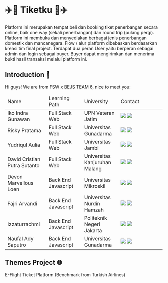 # ✈️🎫 Tiketku 🎫✈️
<p>Platform ini merupakan tempat beli dan booking tiket penerbangan secara online, baik one way (sekali
penerbangan) dan round trip (pulang pergi). Platform ini membuka dan menyediakan berbagai jenis
penerbangan domestik dan mancanegara. Flow / alur platform dibebaskan berdasarkan kreasi tim final
project.
Terdapat dua peran User yaitu berperan sebagai admin dan login sebagai buyer. Buyer dapat
mengirimkan dan menerima bukti hasil transaksi melalui platform ini.</p>

<h2>Introduction 👋</h2>
<p>Hi guys! We are from FSW x BEJS TEAM 6, nice to meet you:  </p>
    <table align="center">
      <thead>
        <tr>
          <td width="20%">Name</td>
          <td width="20%">Learning Path</td>
          <td width="20%">University</td>
          <td width="25%">Contact</td>
        </tr>
      </thead>
      <tbody>
        <tr>
          <td>Iko Indra Gunawan</td>
          <td>Full Stack Web</td>
          <td>UPN Veteran Jatim</td>
          <td>
              <a href="https://www.linkedin.com/in/"><img src="https://img.shields.io/badge/--linkedin?label=LinkedIn&logo=LinkedIn&style=social"></a>
              <a href="https://github.com/"><img src="https://img.shields.io/badge/GitHub-100000?style=for-the-badge&logo=github&logoColor=white"></a>
          </td>
        </tr>
        <tr>
          <td>Risky Pratama</td>
          <td>Full Stack Web</td>
          <td>Universitas Gunadarma</td>
          <td>
              <a href="https://www.linkedin.com/in/"><img src="https://img.shields.io/badge/--linkedin?label=LinkedIn&logo=LinkedIn&style=social"></a>
              <a href="https://github.com/"><img src="https://img.shields.io/badge/GitHub-100000?style=for-the-badge&logo=github&logoColor=white"></a>
          </td>
        </tr>
        <tr>
          <td>Yudriqul Aulia</td>
          <td>Full Stack Web</td>
          <td>Universitas Jambi</td>
          <td>
              <a href="https://www.linkedin.com/in/"><img src="https://img.shields.io/badge/--linkedin?label=LinkedIn&logo=LinkedIn&style=social"></a>
              <a href="https://github.com/"><img src="https://img.shields.io/badge/GitHub-100000?style=for-the-badge&logo=github&logoColor=white"></a>
          </td>
        </tr>
        <tr>
          <td>David Cristian Putra Sutanto</td>
          <td>Full Stack Web</td>
          <td>Universitas Kanjuruhan Malang</td>
          <td>
              <a href="https://www.linkedin.com/in/david-cristian-putra-sutanto-313676269/"><img src="https://img.shields.io/badge/--linkedin?label=LinkedIn&logo=LinkedIn&style=social"></a>
              <a href="https://github.com/"><img src="https://img.shields.io/badge/GitHub-100000?style=for-the-badge&logo=github&logoColor=white"></a>
          </td>
        </tr>
        <tr>
          <td>Devon Marvellous Loen</td>
          <td>Back End Javascript</td>
          <td>Universitas Mikroskil</td>
          <td>
              <a href="https://www.linkedin.com/in/devon-loen-a67513326/"><img src="https://img.shields.io/badge/--linkedin?label=LinkedIn&logo=LinkedIn&style=social"></a>
              <a href="https://github.com/"><img src="https://img.shields.io/badge/GitHub-100000?style=for-the-badge&logo=github&logoColor=white"></a>
          </td>
        </tr>
        <tr>
          <td>Fajri Arvandi</td>
          <td>Back End Javascript</td>
          <td>Universitas Nurdin Hamzah</td>
          <td>
              <a href="https://www.linkedin.com/in/"><img src="https://img.shields.io/badge/--linkedin?label=LinkedIn&logo=LinkedIn&style=social"></a>
              <a href="https://github.com/"><img src="https://img.shields.io/badge/GitHub-100000?style=for-the-badge&logo=github&logoColor=white"></a>
          </td>
        </tr>
        <tr>
          <td>Izzaturrachmi</td>
          <td>Back End Javascript</td>
          <td>Politeknik Negeri Jakarta</td>
          <td>
              <a href="https://www.linkedin.com/in/"><img src="https://img.shields.io/badge/--linkedin?label=LinkedIn&logo=LinkedIn&style=social"></a>
              <a href="https://github.com/"><img src="https://img.shields.io/badge/GitHub-100000?style=for-the-badge&logo=github&logoColor=white"></a>
          </td>
        </tr>
        <tr>
          <td>Naufal Ady Saputro</td>
          <td>Back End Javascript</td>
          <td>Universitas Gunadarma</td>
          <td>
              <a href="https://www.linkedin.com/in/"><img src="https://img.shields.io/badge/--linkedin?label=LinkedIn&logo=LinkedIn&style=social"></a>
              <a href="https://github.com/"><img src="https://img.shields.io/badge/GitHub-100000?style=for-the-badge&logo=github&logoColor=white"></a>
          </td>
        </tr>
      </tbody>
    </table>

<h2>Themes Project 🌐</h2>
<p>E-Flight Ticket Platform (Benchmark from Turkish Airlines)</p>

